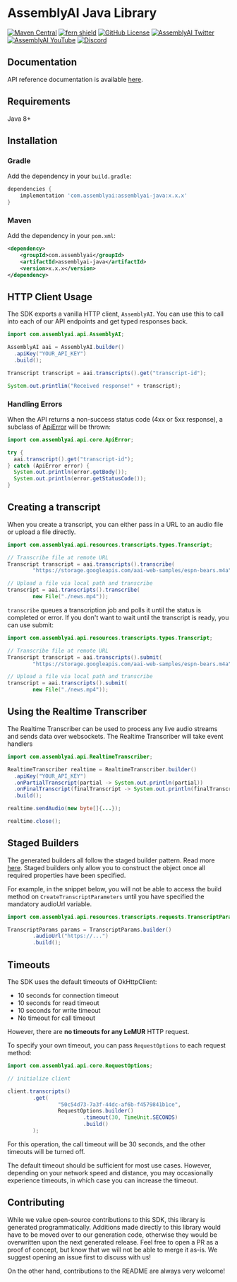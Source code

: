 # AssemblyAI Java Library

[![Maven Central](https://img.shields.io/maven-central/v/com.assemblyai/assemblyai-java)](https://central.sonatype.com/artifact/com.assemblyai/assemblyai-java)
[![fern shield](https://img.shields.io/badge/%F0%9F%8C%BF-SDK%20generated%20by%20Fern-brightgreen)](https://buildwithfern.com/?utm_source=assemblyai/assemblyai-java-sdk/readme)
[![GitHub License](https://img.shields.io/github/license/AssemblyAI/assemblyai-java-sdk)](https://github.com/AssemblyAI/assemblyai-java-sdk/blob/main/LICENSE)
[![AssemblyAI Twitter](https://img.shields.io/twitter/follow/AssemblyAI?label=%40AssemblyAI&style=social)](https://twitter.com/AssemblyAI)
[![AssemblyAI YouTube](https://img.shields.io/youtube/channel/subscribers/UCtatfZMf-8EkIwASXM4ts0A)](https://www.youtube.com/@AssemblyAI)
[![Discord](https://img.shields.io/discord/875120158014853141?logo=discord&label=Discord&link=https%3A%2F%2Fdiscord.com%2Fchannels%2F875120158014853141&style=social)
](https://assemblyai.com/discord)

## Documentation

API reference documentation is available [here](https://www.assemblyai.com/docs/).

## Requirements

Java 8+

## Installation

### Gradle

Add the dependency in your `build.gradle`:

```groovy
dependencies {
    implementation 'com.assemblyai:assemblyai-java:x.x.x'
}
```

### Maven

Add the dependency in your `pom.xml`:

```xml
<dependency>
    <groupId>com.assemblyai</groupId>
    <artifactId>assemblyai-java</artifactId>
    <version>x.x.x</version>
</dependency>
```

## HTTP Client Usage

The SDK exports a vanilla HTTP client, `AssemblyAI`. You can
use this to call into each of our API endpoints and get typed
responses back.

```java
import com.assemblyai.api.AssemblyAI;

AssemblyAI aai = AssemblyAI.builder()
  .apiKey("YOUR_API_KEY")
  .build();

Transcript transcript = aai.transcripts().get("transcript-id");

System.out.printlin("Received response!" + transcript);
```

### Handling Errors
When the API returns a non-success status code (4xx or 5xx response),
a subclass of [ApiError](src/main/java/com/assemblyai/api/core/ApiError.java)
will be thrown:

```java
import com.assemblyai.api.core.ApiError;

try {
  aai.transcript().get("transcript-id");
} catch (ApiError error) {
  System.out.println(error.getBody());
  System.out.println(error.getStatusCode());
}
```

## Creating a transcript
When you create a transcript, you can either pass in a URL to an audio file 
or upload a file directly.

```java
import com.assemblyai.api.resources.transcripts.types.Transcript;

// Transcribe file at remote URL
Transcript transcript = aai.transcripts().transcribe(
        "https://storage.googleapis.com/aai-web-samples/espn-bears.m4a");

// Upload a file via local path and transcribe
transcript = aai.transcripts().transcribe(
        new File("./news.mp4"));
```

`transcribe` queues a transcription job and polls it until the status is completed or error.
If you don't want to wait until the transcript is ready, you can use submit:

```java
import com.assemblyai.api.resources.transcripts.types.Transcript;

// Transcribe file at remote URL
Transcript transcript = aai.transcripts().submit(
        "https://storage.googleapis.com/aai-web-samples/espn-bears.m4a");

// Upload a file via local path and transcribe
transcript = aai.transcripts().submit(
        new File("./news.mp4"));
```

## Using the Realtime Transcriber
The Realtime Transcriber can be used to process any live
audio streams and sends data over websockets. The Realtime Transcriber
will take event handlers

```java
import com.assemblyai.api.RealtimeTranscriber;

RealtimeTranscriber realtime = RealtimeTranscriber.builder()
  .apiKey("YOUR_API_KEY")
  .onPartialTranscript(partial -> System.out.println(partial))
  .onFinalTranscript(finalTranscript -> System.out.println(finalTranscript))
  .build();

realtime.sendAudio(new byte[]{...});

realtime.close();
```

## Staged Builders
The generated builders all follow the staged builder pattern.
Read more [here](https://immutables.github.io/immutable.html#staged-builder).
Staged builders only allow you to construct the object once all required
properties have been specified.

For example, in the snippet below, you will not be able to access the build
method on `CreateTranscriptParameters` until you have specified the mandatory
audioUrl variable.

```java
import com.assemblyai.api.resources.transcripts.requests.TranscriptParams;

TranscriptParams params = TranscriptParams.builder()
        .audioUrl("https://...")
        .build();
```

## Timeouts

The SDK uses the default timeouts of OkHttpClient:
* 10 seconds for connection timeout
* 10 seconds for read timeout
* 10 seconds for write timeout
* No timeout for call timeout

However, there are **no timeouts for any LeMUR** HTTP request.

To specify your own timeout, you can pass `RequestOptions` to each request method:

```java
import com.assemblyai.api.core.RequestOptions;

// initialize client

client.transcripts()
        .get(
                "50c54d73-7a3f-44dc-af6b-f4579841b1ce",
                RequestOptions.builder()
                        .timeout(30, TimeUnit.SECONDS)
                        .build()
        );
```

For this operation, the call timeout will be 30 seconds, and the other timeouts will be turned off.

The default timeout should be sufficient for most use cases. 
However, depending on your network speed and distance, you may occasionally experience timeouts, in which case you can increase the timeout.

## Contributing
While we value open-source contributions to this SDK, this library
is generated programmatically. Additions made directly to this library
would have to be moved over to our generation code, otherwise they would
be overwritten upon the next generated release. Feel free to open a PR as a
proof of concept, but know that we will not be able to merge it as-is.
We suggest opening an issue first to discuss with us!

On the other hand, contributions to the README are always very welcome!
